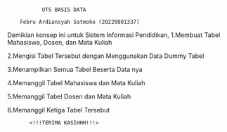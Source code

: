 # 

               UTS BASIS DATA

        Febru Ardiansyah Satmoko (20220801337)
Demikian konsep ini untuk Sistem Informasi Pendidikan,
1.Membuat Tabel Mahasiswa, Dosen, dan Mata Kuliah

2.Mengisi Tabel Tersebut dengan Menggunakan Data Dummy Tabel

3.Menampilkan Semua Tabel Beserta Data nya

4.Memanggil Tabel Mahasiswa dan Mata Kuliah

5.Memanggil Tabel Dosen dan Mata Kuliah

6.Memanggil Ketiga Tabel Tersebut

           <!!!TERIMA KASIHHH!!!>
